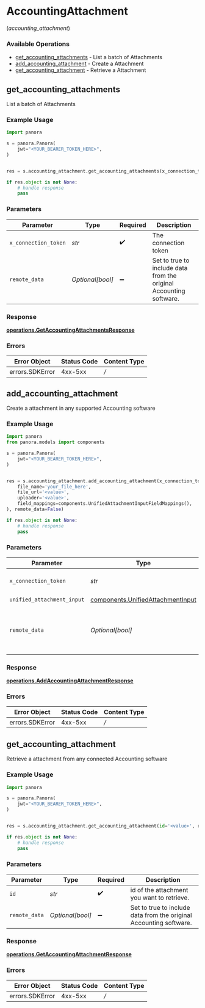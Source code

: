 # AccountingAttachment
(*accounting_attachment*)

### Available Operations

* [get_accounting_attachments](#get_accounting_attachments) - List a batch of Attachments
* [add_accounting_attachment](#add_accounting_attachment) - Create a Attachment
* [get_accounting_attachment](#get_accounting_attachment) - Retrieve a Attachment

## get_accounting_attachments

List a batch of Attachments

### Example Usage

```python
import panora

s = panora.Panora(
    jwt="<YOUR_BEARER_TOKEN_HERE>",
)


res = s.accounting_attachment.get_accounting_attachments(x_connection_token='<value>', remote_data=False)

if res.object is not None:
    # handle response
    pass

```

### Parameters

| Parameter                                                          | Type                                                               | Required                                                           | Description                                                        |
| ------------------------------------------------------------------ | ------------------------------------------------------------------ | ------------------------------------------------------------------ | ------------------------------------------------------------------ |
| `x_connection_token`                                               | *str*                                                              | :heavy_check_mark:                                                 | The connection token                                               |
| `remote_data`                                                      | *Optional[bool]*                                                   | :heavy_minus_sign:                                                 | Set to true to include data from the original Accounting software. |


### Response

**[operations.GetAccountingAttachmentsResponse](../../models/operations/getaccountingattachmentsresponse.md)**
### Errors

| Error Object    | Status Code     | Content Type    |
| --------------- | --------------- | --------------- |
| errors.SDKError | 4xx-5xx         | */*             |

## add_accounting_attachment

Create a attachment in any supported Accounting software

### Example Usage

```python
import panora
from panora.models import components

s = panora.Panora(
    jwt="<YOUR_BEARER_TOKEN_HERE>",
)


res = s.accounting_attachment.add_accounting_attachment(x_connection_token='<value>', unified_attachment_input=components.UnifiedAttachmentInput(
    file_name='your_file_here',
    file_url='<value>',
    uploader='<value>',
    field_mappings=components.UnifiedAttachmentInputFieldMappings(),
), remote_data=False)

if res.object is not None:
    # handle response
    pass

```

### Parameters

| Parameter                                                                              | Type                                                                                   | Required                                                                               | Description                                                                            |
| -------------------------------------------------------------------------------------- | -------------------------------------------------------------------------------------- | -------------------------------------------------------------------------------------- | -------------------------------------------------------------------------------------- |
| `x_connection_token`                                                                   | *str*                                                                                  | :heavy_check_mark:                                                                     | The connection token                                                                   |
| `unified_attachment_input`                                                             | [components.UnifiedAttachmentInput](../../models/components/unifiedattachmentinput.md) | :heavy_check_mark:                                                                     | N/A                                                                                    |
| `remote_data`                                                                          | *Optional[bool]*                                                                       | :heavy_minus_sign:                                                                     | Set to true to include data from the original Accounting software.                     |


### Response

**[operations.AddAccountingAttachmentResponse](../../models/operations/addaccountingattachmentresponse.md)**
### Errors

| Error Object    | Status Code     | Content Type    |
| --------------- | --------------- | --------------- |
| errors.SDKError | 4xx-5xx         | */*             |

## get_accounting_attachment

Retrieve a attachment from any connected Accounting software

### Example Usage

```python
import panora

s = panora.Panora(
    jwt="<YOUR_BEARER_TOKEN_HERE>",
)


res = s.accounting_attachment.get_accounting_attachment(id='<value>', remote_data=False)

if res.object is not None:
    # handle response
    pass

```

### Parameters

| Parameter                                                          | Type                                                               | Required                                                           | Description                                                        |
| ------------------------------------------------------------------ | ------------------------------------------------------------------ | ------------------------------------------------------------------ | ------------------------------------------------------------------ |
| `id`                                                               | *str*                                                              | :heavy_check_mark:                                                 | id of the attachment you want to retrieve.                         |
| `remote_data`                                                      | *Optional[bool]*                                                   | :heavy_minus_sign:                                                 | Set to true to include data from the original Accounting software. |


### Response

**[operations.GetAccountingAttachmentResponse](../../models/operations/getaccountingattachmentresponse.md)**
### Errors

| Error Object    | Status Code     | Content Type    |
| --------------- | --------------- | --------------- |
| errors.SDKError | 4xx-5xx         | */*             |
